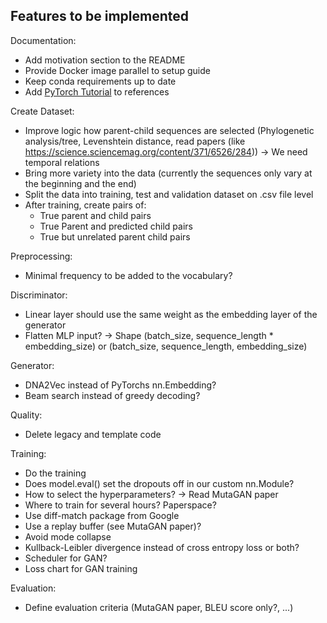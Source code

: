 ## Features to be implemented

Documentation:
- Add motivation section to the README
- Provide Docker image parallel to setup guide
- Keep conda requirements up to date
- Add [PyTorch Tutorial](https://github.com/aladdinpersson/Machine-Learning-Collection) to references

Create Dataset:
- Improve logic how parent-child sequences are selected (Phylogenetic analysis/tree, Levenshtein distance, read papers (like https://science.sciencemag.org/content/371/6526/284)) -> We need temporal relations
- Bring more variety into the data (currently the sequences only vary at the beginning and the end)
- Split the data into training, test and validation dataset on .csv file level
- After training, create pairs of:
  - True parent and child pairs
  - True Parent and predicted child pairs
  - True but unrelated parent child pairs

Preprocessing:
- Minimal frequency to be added to the vocabulary?

Discriminator:
- Linear layer should use the same weight as the embedding layer of the generator
- Flatten MLP input? -> Shape (batch_size, sequence_length * embedding_size) or (batch_size, sequence_length, embedding_size)

Generator:
- DNA2Vec instead of PyTorchs nn.Embedding?
- Beam search instead of greedy decoding?

Quality:
- Delete legacy and template code

Training:
- Do the training
- Does model.eval() set the dropouts off in our custom nn.Module?
- How to select the hyperparameters? -> Read MutaGAN paper
- Where to train for several hours? Paperspace?
- Use diff-match package from Google
- Use a replay buffer (see MutaGAN paper)?
- Avoid mode collapse
- Kullback-Leibler divergence instead of cross entropy loss or both?
- Scheduler for GAN?
- Loss chart for GAN training

Evaluation:
- Define evaluation criteria (MutaGAN paper, BLEU score only?, ...)